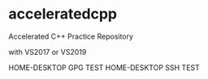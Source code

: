 # acceleratedcpp
Accelerated C++ Practice Repository

with VS2017 or VS2019

HOME-DESKTOP GPG TEST
HOME-DESKTOP SSH TEST

